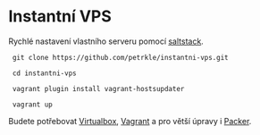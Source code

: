 # Instantní VPS

Rychlé nastavení vlastního serveru pomocí [saltstack](https://saltstack.cz).

     git clone https://github.com/petrkle/instantni-vps.git
     
     cd instantni-vps
     
     vagrant plugin install vagrant-hostsupdater
     
     vagrant up

Budete potřebovat [Virtualbox](https://www.virtualbox.org), [Vagrant](https://www.vagrantup.com) a pro větší úpravy i [Packer](https://www.packer.io).
